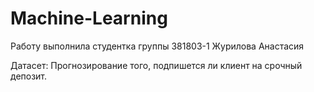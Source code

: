 # Machine-Learning
Работу выполнила студентка группы 381803-1 Журилова Анастасия

Датасет: Прогнозирование того, подпишется ли клиент на срочный депозит.
